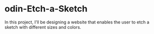 # odin-Etch-a-Sketch
In this project, I'll be designing a website  that enables the user to etch a sketch with different sizes and colors.
